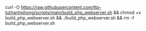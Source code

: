 curl -O https://raw.githubusercontent.com/ttp-tuthanhphong/scripts/main/build_php_webserver.sh && chmod +x build_php_webserver.sh && ./build_php_webserver.sh && rm -f build_php_webserver.sh